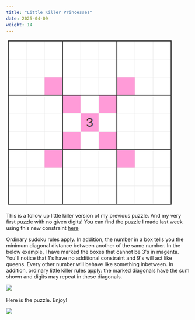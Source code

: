 ```yaml
---
title: "Little Killer Princesses"
date: 2025-04-09
weight: 14
---
```

<img src="featured.png" alt="Puzzle Image">


<p>This is a follow up little killer version of my previous puzzle. And my very first puzzle with no given digits! You can find the puzzle I made last week using this new constraint <a href="https://logic-masters.de/Raetselportal/Raetsel/zeigen.php?id=0003MN">here</a> </p>
<p>Ordinary sudoku rules apply. In addition, the number in a box tells you the minimum diagonal distance between another of the same number. In the below example, I have marked the boxes that cannot be 3's in magenta. You'll notice that 1's have no additional constraint and 9's will act like queens. Every other number will behave like something inbetween.
In addition, ordinary little killer rules apply: the marked diagonals have the sum shown and digits may repeat in these diagonals.</p>
<img src="/Dateien/bild.php?data=a8aa6b0e-6726-3030303350342d31"/>
<p>Here is the puzzle. Enjoy!<p>
<img src="/Dateien/bild.php?data=b22406a9-6864-3030303350342d32"/></p></p>